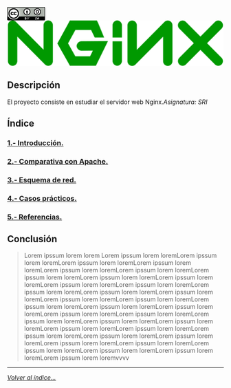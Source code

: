 <img src="./imagenes/MI-LICENCIA88x31.png" style="float: left; margin-right: 10px;" />

![logo nginx](./imagenes/NginxLogo.png)
## Descripción
El proyecto consiste en estudiar el servidor web Nginx.*Asignatura: SRI*

## Índice
### [1.- Introducción.](documentacion/introduccion.md)
### [2.- Comparativa con Apache.](documentacion/ComparativaConApache.md)
### [3.- Esquema de red.](documentacion/EsquemaDeRed.md)
### [4.- Casos prácticos.](documentacion/CasosPracticos.md)
### [5.- Referencias.](documentacion/referencias.md)

## Conclusión
> Lorem ipssum lorem lorem Lorem ipssum lorem loremLorem ipssum lorem loremLorem ipssum lorem loremLorem ipssum lorem loremLorem ipssum lorem loremLorem ipssum lorem loremLorem ipssum lorem loremLorem ipssum lorem loremLorem ipssum lorem loremLorem ipssum lorem loremLorem ipssum lorem loremLorem ipssum lorem loremLorem ipssum lorem loremLorem ipssum lorem loremLorem ipssum lorem loremLorem ipssum lorem loremLorem ipssum lorem loremLorem ipssum lorem loremLorem ipssum lorem loremLorem ipssum lorem loremLorem ipssum lorem loremLorem ipssum lorem loremLorem ipssum lorem loremLorem ipssum lorem loremLorem ipssum lorem loremLorem ipssum lorem loremLorem ipssum lorem loremLorem ipssum lorem loremLorem ipssum lorem loremLorem ipssum lorem loremLorem ipssum lorem loremLorem ipssum lorem loremLorem ipssum lorem loremLorem ipssum lorem loremLorem ipssum lorem loremvvvv

________________________________________
*[Volver al índice...](../README.md)*
